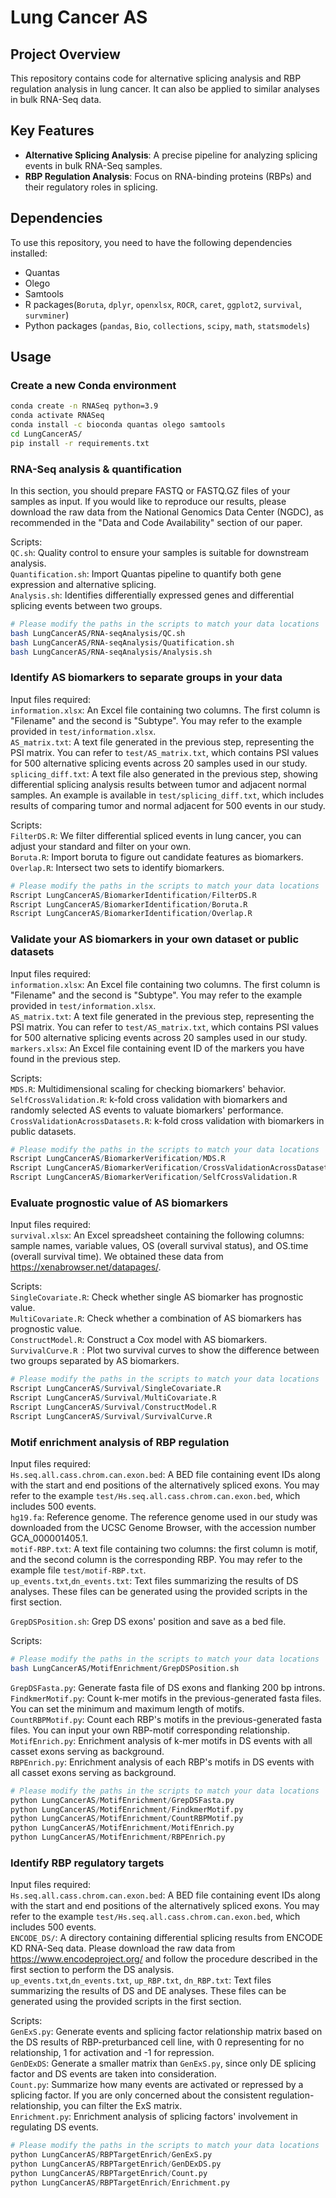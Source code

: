 # Lung Cancer AS

## Project Overview

This repository contains code for alternative splicing analysis and RBP regulation analysis in lung cancer. It can also be applied to similar analyses in bulk RNA-Seq data.

## Key Features

- **Alternative Splicing Analysis**: A precise pipeline for analyzing splicing events in bulk RNA-Seq samples.
- **RBP Regulation Analysis**: Focus on RNA-binding proteins (RBPs) and their regulatory roles in splicing.

## Dependencies

To use this repository, you need to have the following dependencies installed:

- Quantas
- Olego
- Samtools
- R packages(`Boruta`, `dplyr`, `openxlsx`, `ROCR`, `caret`, `ggplot2`, `survival`, `survminer`)
- Python packages (`pandas`, `Bio`, `collections`, `scipy`, `math`, `statsmodels`)

## Usage

### Create a new Conda environment

```bash
conda create -n RNASeq python=3.9
conda activate RNASeq
conda install -c bioconda quantas olego samtools
cd LungCancerAS/
pip install -r requirements.txt
```

### RNA-Seq analysis & quantification  

In this section, you should prepare FASTQ or FASTQ.GZ files of your samples as input. If you would like to reproduce our results, please download the raw data from the National Genomics Data Center (NGDC), as recommended in the "Data and Code Availability" section of our paper.  

Scripts:  
`QC.sh`: Quality control to ensure your samples is suitable for downstream analysis.  
`Quantification.sh`: Import Quantas pipeline to quantify both gene expression and alternative splicing.  
`Analysis.sh`: Identifies differentially expressed genes and differential splicing events between two groups.     

```bash
# Please modify the paths in the scripts to match your data locations  
bash LungCancerAS/RNA-seqAnalysis/QC.sh
bash LungCancerAS/RNA-seqAnalysis/Quatification.sh
bash LungCancerAS/RNA-seqAnalysis/Analysis.sh
```

### Identify AS biomarkers to separate groups in your data      
  
Input files required:  
`information.xlsx`: An Excel file containing two columns. The first column is "Filename" and the second is "Subtype". You may refer to the example provided in `test/information.xlsx`.   
`AS_matrix.txt`: A text file generated in the previous step, representing the PSI matrix. You can refer to `test/AS_matrix.txt`, which contains PSI values for 500 alternative splicing events across 20 samples used in our study.   
`splicing_diff.txt`: A text file also generated in the previous step, showing differential splicing analysis results between tumor and adjacent normal samples. An example is available in `test/splicing_diff.txt`, which includes results of comparing tumor and normal adjacent for 500 events in our study.   

Scripts:  
`FilterDS.R`: We filter differential spliced events in lung cancer, you can adjust your standard and filter on your own.  
`Boruta.R`: Import boruta to figure out candidate features as biomarkers.  
`Overlap.R`: Intersect two sets to identify biomarkers.  

```r
# Please modify the paths in the scripts to match your data locations 
Rscript LungCancerAS/BiomarkerIdentification/FilterDS.R
Rscript LungCancerAS/BiomarkerIdentification/Boruta.R
Rscript LungCancerAS/BiomarkerIdentification/Overlap.R
```

### Validate your AS biomarkers in your own dataset or public datasets

Input files required:     
`information.xlsx`: An Excel file containing two columns. The first column is "Filename" and the second is "Subtype". You may refer to the example provided in `test/information.xlsx`.  
`AS_matrix.txt`: A text file generated in the previous step, representing the PSI matrix. You can refer to `test/AS_matrix.txt`, which contains PSI values for 500 alternative splicing events across 20 samples used in our study.  
`markers.xlsx`:  An Excel file containing event ID of the markers you have found in the previous step.      
  
Scripts:  
`MDS.R`: Multidimensional scaling for checking biomarkers' behavior.  
`SelfCrossValidation.R`: k-fold cross validation with biomarkers and randomly selected AS events to valuate biomarkers' performance.  
`CrossValidationAcrossDatasets.R`: k-fold cross validation with biomarkers in public datasets.  

```r
# Please modify the paths in the scripts to match your data locations 
Rscript LungCancerAS/BiomarkerVerification/MDS.R
Rscript LungCancerAS/BiomarkerVerification/CrossValidationAcrossDatasets.R
Rscript LungCancerAS/BiomarkerVerification/SelfCrossValidation.R
```

### Evaluate prognostic value of AS biomarkers

Input files required:     
`survival.xlsx`: An Excel spreadsheet containing the following columns: sample names, variable values, OS (overall survival status), and OS.time (overall survival time). We obtained these data from https://xenabrowser.net/datapages/.  
  
Scripts:  
`SingleCovariate.R`: Check whether single AS biomarker has prognostic value.  
`MultiCovariate.R`: Check whether a combination of AS biomarkers has prognostic value.  
`ConstructModel.R`: Construct a Cox model with AS biomarkers.  
`SurvivalCurve.R `: Plot two survival curves to show the difference between two groups separated by AS biomarkers.  

```r
# Please modify the paths in the scripts to match your data locations  
Rscript LungCancerAS/Survival/SingleCovariate.R
Rscript LungCancerAS/Survival/MultiCovariate.R
Rscript LungCancerAS/Survival/ConstructModel.R
Rscript LungCancerAS/Survival/SurvivalCurve.R
```

### Motif enrichment analysis of RBP regulation

Input files required:  
`Hs.seq.all.cass.chrom.can.exon.bed`:  A BED file containing event IDs along with the start and end positions of the alternatively spliced exons. You may refer to the example `test/Hs.seq.all.cass.chrom.can.exon.bed`, which includes 500 events.   
`hg19.fa`: Reference genome. The reference genome used in our study was downloaded from the UCSC Genome Browser, with the accession number GCA_000001405.1.            
`motif-RBP.txt`: A text file containing two columns: the first column is motif, and the second column is the corresponding RBP. You may refer to the example file `test/motif-RBP.txt`.   
`up_events.txt`,`dn_events.txt`: Text files summarizing the results of DS analyses. These files can be generated using the provided scripts in the first section.     

`GrepDSPosition.sh`: Grep DS exons' position and save as a bed file.  

Scripts:  
```bash
# Please modify the paths in the scripts to match your data locations  
bash LungCancerAS/MotifEnrichment/GrepDSPosition.sh
```

`GrepDSFasta.py`: Generate fasta file of DS exons and flanking 200 bp introns.  
`FindkmerMotif.py`: Count k-mer motifs in the previous-generated fasta files. You can set the minimum and maximum length of motifs.  
`CountRBPMotif.py`: Count each RBP's motifs in the previous-generated fasta files. You can input your own RBP-motif corresponding relationship.  
`MotifEnrich.py`: Enrichment analysis of k-mer motifs in DS events with all casset exons serving as background.  
`RBPEnrich.py`: Enrichment analysis of each RBP's motifs in DS events with all casset exons serving as background.  

```python
# Please modify the paths in the scripts to match your data locations  
python LungCancerAS/MotifEnrichment/GrepDSFasta.py
python LungCancerAS/MotifEnrichment/FindkmerMotif.py
python LungCancerAS/MotifEnrichment/CountRBPMotif.py
python LungCancerAS/MotifEnrichment/MotifEnrich.py
python LungCancerAS/MotifEnrichment/RBPEnrich.py
```

### Identify RBP regulatory targets

Input files required:   
`Hs.seq.all.cass.chrom.can.exon.bed`:  A BED file containing event IDs along with the start and end positions of the alternatively spliced exons. You may refer to the example `test/Hs.seq.all.cass.chrom.can.exon.bed`, which includes 500 events.   
`ENCODE_DS/`: A directory containing differential splicing results from ENCODE KD RNA-Seq data. Please download the raw data from https://www.encodeproject.org/ and follow the procedure described in the first section to perform the DS analysis.        
`up_events.txt`,`dn_events.txt`, `up_RBP.txt`, `dn_RBP.txt`: Text files summarizing the results of DS and DE analyses. These files can be generated using the provided scripts in the first section.    

Scripts:  
`GenExS.py`: Generate events and splicing factor relationship matrix based on the DS results of RBP-preturbanced cell line, with 0 representing for no relationship, 1 for activation and -1 for repression.  
`GenDExDS`: Generate a smaller matrix than `GenExS.py`, since only DE splicing factor and DS events are taken into consideration.  
`Count.py`: Summarize how many events are activated or repressed by a splicing factor. If you are only concerned about the consistent regulation-relationship, you can filter the ExS matrix.  
`Enrichment.py`: Enrichment analysis of splicing factors' involvement in regulating DS events.  

```python
# Please modify the paths in the scripts to match your data locations  
python LungCancerAS/RBPTargetEnrich/GenExS.py
python LungCancerAS/RBPTargetEnrich/GenDExDS.py
python LungCancerAS/RBPTargetEnrich/Count.py
python LungCancerAS/RBPTargetEnrich/Enrichment.py

```








